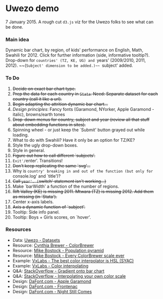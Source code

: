 Uwezo demo
=======

7 January 2015. A rough cut `d3.js` viz for the Uwezo folks to see what can be done.

### Main idea

Dynamic bar chart, by region, of kids' performance on English, Math, Swahili for 2012. Click for further information (side, informative tooltip?). Drop-down for `countries' (TZ, KE, UG) and `years' (2009/2010, 2011, 2012). ~~(`Subject' dimension to be added.)~~ `subject' added.


### To Do

1. ~~Decide on exact bar chart type.~~ 
2. ~~Prep the data for each country in `Stata`. Need: Separate dataset for each country (call it like a url).~~ 
3. ~~Begin adapting the attrition dynamic bar chart...~~
4. _Design principles_: Fancy fonts (Garamond, NYorker, Apple Garamond - italic), browns/earth tones
5. ~~Drop-down menus for country, subject and year (review all that stuff about embedding functions in sites).~~
6. Spinning wheel - or just keep the `Submit' button grayed out while loading.
7. What to do with Swahili? Have it only be an option for TZ/KE?
8. Style the ugly drop-down boxes.
9. Style in general. 
10. ~~Figure out how to call different `subjects'.~~
11. `Exit'/`enter'. Transitions!
12. ~~Don't keep replicating the same `svg'...~~
13. Why is `country' breaking in and out of the function (but only for `console.log' and `title')?
14. ~~Call `year'. (`switch' statement isn't working...)~~
15. Make `barWidth' a function of the number of regions. 
16. ~~Rift Valley (KE) is missing 2011. Mtwara (TZ) is missing 2012. Add them as missing (in `Stata').~~
17. Center x-axis labels.
18. ~~Axis a dynamic function of `subject'.~~
19. Tooltip: Side info panel.
20. Tooltip: Boys + Girls scores, on `hover'. 
  


### Resources

* Data: [Uwezo - Datasets](http://www.uwezo.net/publications/datasets/?y=2012)
* Resource: [Cynthia Brewer - ColorBrewer](https://github.com/mbostock/d3/tree/master/lib/colorbrewer)
* Resource: [Mike Bostock - Population pyramid](http://bl.ocks.org/mbostock/4062085)
* Resource: [Mike Bostock - Every ColorBrewer scale ever](http://bl.ocks.org/mbostock/5577023)
* Example: [VxLabs - The best color interpolator is HSL (SYAC)](http://vxlabs.com/2013/10/04/d3-interpolators-vs-colorbrewer-single-hue-sequential-scales/)
* Example: [VxLabs - Color interpolating](https://gist.github.com/cpbotha/6831663)
* Q&A: [StackOverflow - Gradient onto bar chart](https://stackoverflow.com/questions/22138897/d3-js-getting-gradients-on-a-bar-chart)
* Q&A: [StackOverflow - Interpolating your own color scale](https://stackoverflow.com/questions/12217121/continuous-color-scale-from-discrete-domain-of-strings)
* Design: [DaFont.com - Apple Garamond](http://www.dafont.com/apple-garamond.font)
* Design: [DaFont.com - Frontenac](http://www.dafont.com/frontenac.font)
* Design: [DaFont.com - Night Still Comes](http://www.dafont.com/night-still-comes.font)



